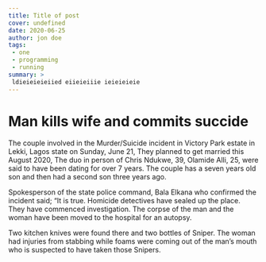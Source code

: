 ```yaml
---
title: Title of post
cover: undefined
date: 2020-06-25
author: jon doe
tags:
 - one
 - programming
 - running
summary: >
 ldieieieieiied eiieieiiie ieieieieie
---
```


# Man kills wife and commits succide

The couple involved in the Murder/Suicide incident in Victory Park estate in Lekki, Lagos state on Sunday, June 21, They planned to get married this August 2020, The duo in person of Chris Ndukwe, 39, Olamide Alli, 25, were said to have been dating for over 7 years. The couple has a seven years old son and then had a second son three years ago.

Spokesperson of the state police command, Bala Elkana who confirmed the incident said;
“It is true. Homicide detectives have sealed up the place. They have commenced investigation. The corpse of the man and the woman have been moved to the hospital for an autopsy.

Two kitchen knives were found there and two bottles of Sniper. The woman had injuries from stabbing while foams were coming out of the man’s mouth who is suspected to have taken those Snipers.
    
